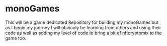 # monoGames
This will be a game dedicated Repository for building my monoGames but as I begin my journey I will obviouly be learning from others and using their code as well as adding my level of code to bring a bit of nftcryptomix to the game too.
